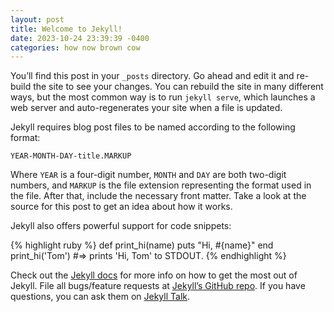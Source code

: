```yaml
---
layout: post
title: Welcome to Jekyll!
date: 2023-10-24 23:39:39 -0400
categories: how now brown cow
---
```


You’ll find this post in your `_posts` directory. Go ahead and edit it and
re-build the site to see your changes. You can rebuild the site in many
different ways, but the most common way is to run `jekyll serve`, which launches
a web server and auto-regenerates your site when a file is updated.

Jekyll requires blog post files to be named according to the following format:

`YEAR-MONTH-DAY-title.MARKUP`

Where `YEAR` is a four-digit number, `MONTH` and `DAY` are both two-digit
numbers, and `MARKUP` is the file extension representing the format used in the
file. After that, include the necessary front matter. Take a look at the source
for this post to get an idea about how it works.

Jekyll also offers powerful support for code snippets:

{% highlight ruby %} def print_hi(name) puts "Hi, #{name}" end print_hi('Tom')
#=> prints 'Hi, Tom' to STDOUT. {% endhighlight %}

Check out the [Jekyll docs][jekyll-docs] for more info on how to get the most
out of Jekyll. File all bugs/feature requests at
[Jekyll’s GitHub repo][jekyll-gh]. If you have questions, you can ask them on
[Jekyll Talk][jekyll-talk].

[jekyll-docs]: https://jekyllrb.com/docs/home
[jekyll-gh]: https://github.com/jekyll/jekyll
[jekyll-talk]: https://talk.jekyllrb.com/
